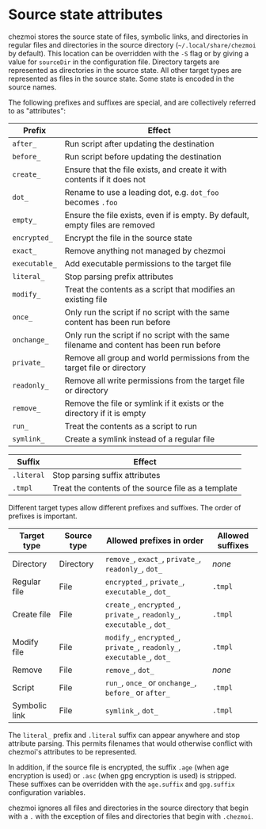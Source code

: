 # Source state attributes

chezmoi stores the source state of files, symbolic links, and directories in
regular files and directories in the source directory (`~/.local/share/chezmoi`
by default). This location can be overridden with the `-S` flag or by giving a
value for `sourceDir` in the configuration file. Directory targets are
represented as directories in the source state. All other target types are
represented as files in the source state. Some state is encoded in the source
names.

The following prefixes and suffixes are special, and are collectively referred
to as "attributes":

| Prefix        | Effect                                                                                    |
| ------------- | --------------------------------------------------------------------------------------- |
| `after_`      | Run script after updating the destination                                               |
| `before_`     | Run script before updating the destination                                              |
| `create_`     | Ensure that the file exists, and create it with contents if it does not                 |
| `dot_`        | Rename to use a leading dot, e.g. `dot_foo` becomes `.foo`                              |
| `empty_`      | Ensure the file exists, even if is empty. By default, empty files are removed           |
| `encrypted_`  | Encrypt the file in the source state                                                    |
| `exact_`      | Remove anything not managed by chezmoi                                                  |
| `executable_` | Add executable permissions to the target file                                           |
| `literal_`    | Stop parsing prefix attributes                                                          |
| `modify_`     | Treat the contents as a script that modifies an existing file                           |
| `once_`       | Only run the script if no script with the same content has been run before              |
| `onchange_`   | Only run the script if no script with the same filename and content has been run before |
| `private_`    | Remove all group and world permissions from the target file or directory                |
| `readonly_`   | Remove all write permissions from the target file or directory                          |
| `remove_`     | Remove the file or symlink if it exists or the directory if it is empty                 |
| `run_`        | Treat the contents as a script to run                                                   |
| `symlink_`    | Create a symlink instead of a regular file                                              |

| Suffix     | Effect                                              |
| ---------- | --------------------------------------------------- |
| `.literal` | Stop parsing suffix attributes                      |
| `.tmpl`    | Treat the contents of the source file as a template |

Different target types allow different prefixes and suffixes. The order of
prefixes is important.

| Target type   | Source type | Allowed prefixes in order                                               | Allowed suffixes |
| ------------- | ----------- | ----------------------------------------------------------------------- | ---------------- |
| Directory     | Directory   | `remove_`, `exact_`, `private_`, `readonly_`, `dot_`                    | *none*           |
| Regular file  | File        | `encrypted_`, `private_`, `executable_`, `dot_`                         | `.tmpl`          |
| Create file   | File        | `create_`, `encrypted_`, `private_`, `readonly_`, `executable_`, `dot_` | `.tmpl`          |
| Modify file   | File        | `modify_`, `encrypted_`, `private_`, `readonly_`, `executable_`, `dot_` | `.tmpl`          |
| Remove        | File        | `remove_`, `dot_`                                                       | *none*           |
| Script        | File        | `run_`, `once_` or `onchange_`, `before_` or `after_`                   | `.tmpl`          |
| Symbolic link | File        | `symlink_`, `dot_`                                                      | `.tmpl`          |

The `literal_` prefix and `.literal` suffix can appear anywhere and stop
attribute parsing. This permits filenames that would otherwise conflict with
chezmoi's attributes to be represented.

In addition, if the source file is encrypted, the suffix `.age` (when age
encryption is used) or `.asc` (when gpg encryption is used) is stripped. These
suffixes can be overridden with the `age.suffix` and `gpg.suffix` configuration
variables.

chezmoi ignores all files and directories in the source directory that begin
with a `.` with the exception of files and directories that begin with
`.chezmoi`.
